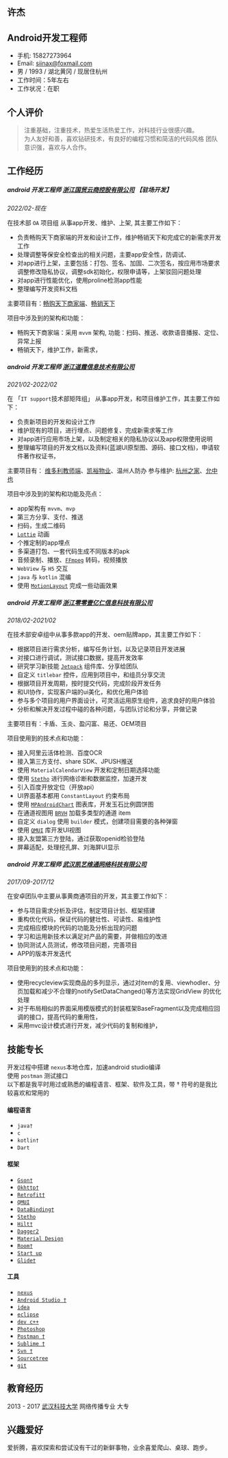 ## 许杰
## Android开发工程师

 * 手机: 15827273964
 * Email: siinax@foxmail.com
 * 男 / 1993 / 湖北黄冈 / 现居住杭州
 * 工作时间：5年左右
 * 工作状况：在职

## 个人评价

 > 注重基础，注重技术，热爱生活热爱工作，对科技行业很感兴趣。  
 > 为人友好和善，喜欢钻研技术，有良好的编程习惯和简洁的代码风格
 > 团队意识强，喜欢与人合作。

## 工作经历

##### android 开发工程师 [浙江国贸云商控股有限公司](https://www.zjiec.com/) 【驻场开发】 

*2022/02-现在*

在技术部 `OA` 项目组 从事app开发、维护、上架, 其主要工作如下：

 * 负责畅购天下商家端的开发和设计工作，维护畅销天下和完成它的新需求开发工作
 * 处理调整等保安全检查出的相关问题，主要app安全性，防调试、
 * 对app进行上架，主要包括：打包、签名、加固、二次签名，按应用市场要求调整修改隐私协议，调整sdk初始化，权限申请等，上架驳回问题处理
 * 对app进行性能优化，使用proline检测app性能
 * 整理编写开发资料文档

主要项目有：[畅购天下商家端](https://app.mi.com/details?id=com.cnbuyer.cgmerchants)、[畅销天下](https://app.mi.com/details?id=com.zjiec.sellingworld)

项目中涉及到的架构和功能：

 * 畅购天下商家端：采用 `mvvm` 架构, 功能：扫码、推送、收款语音播报、定位、异常上报
 * 畅销天下，维护工作，新需求，


##### android 开发工程师 [浙江道霆信息技术有限公司](http://www.daoting.co/) 

 *2021/02-2022/02*

在 「`IT support`技术部矩阵组」 从事app开发，和项目维护工作，其主要工作如下：

 * 负责新项目的开发和设计工作
 * 维护现有的项目，进行埋点、问题修复、完成新需求等工作
 * 对app进行应用市场上架，以及制定相关的隐私协议以及app权限使用说明
 * 整理编写项目的开发文档以及资料(蓝湖UI原型图、源码、接口文档)，申请软件著作权证书，

 主要项目有： [维多利教师端](http://app.flyme.cn/apps/public/detail?package_name=co.victoria.teacher#)、[凯裕物业](https://app.mi.com/details?id=cn.property.user)、温州人防办  参与维护: [杭州之家](https://app.mi.com/details?id=com.hoge.android.hz24)、[允中也](https://app.mi.com/details?id=cn.theatre.feng)
 
 项目中涉及到的架构和功能及亮点：
  
  * app架构有 `mvvm`、`mvp`
  * 第三方分享、支付、推送
  * 扫码，生成二维码
  * [`Lottie`](https://github.com/airbnb/lottie-android) 动画
  * 个推定制的app埋点
  * 多渠道打包、一套代码生成不同版本的apk
  * 音频录制、播放、[`FFmpeg`](https://github.com/FFmpeg/FFmpeg) 转码，视频播放
  * `WebView` 与 `H5` 交互 
  * `java` 与 `kotlin` 混编 
  * 使用 [`MotionLayout`](https://developer.android.google.cn/training/constraint-layout/motionlayout/examples) 完成一些动画效果

##### android 开发工程师 [浙江零零壹亿仁信息科技有限公司](https://e.51sole.com/b13736568965/) 

 *2018/02-2021/02*

在技术部安卓组中从事多款app的开发、oem贴牌app，其主要工作如下：

 * 根据项目进行需求分析，编写任务计划，以及记录项目开发进展
 * 对接口进行调试，测试接口数据，提高开发效率
 * 研究学习新技能 [`Jetpack`](https://developer.android.google.cn/jetpack) 组件库、分享给团队
 * 自定义 `titlebar` 控件，应用到项目中，和组员分享交流
 * 根据项目开发周期，按时提交代码，完成阶段开发任务
 * 和UI协作，实现客户端的ui美化，和优化用户体验
 * 参与多个项目的用户界面设计，可灵活运用原生组件，追求良好的用户体验
 * 分析和解决开发过程中碰的各种问题，与团队讨论和分享，并做记录

 主要项目有：卡盾、玉炎、盈闪富、易还、OEM项目

项目使用到的技术点和功能：

 * 接入阿里云活体检测、百度OCR
 * 接入第三方支付、share SDK、JPUSH推送
 * 使用 `MaterialCalendarView` 开发和定制日期选择功能
 * 使用 [`Stetho`](https://github.com/facebookarchive/stetho) 进行网络诊断和数据监控，加速开发
 * 引入百度开放定位（开放api）
 * UI界面基本都用 `ConstantLayout` 约束布局
 * 使用 [`MPAndroidChart`](https://weeklycoding.com/mpandroidchart/) 图表库，开发玉石比例圆饼图
 * 在通道视图用 [`BRVH`](https://github.com/CymChad/BaseRecyclerViewAdapterHelper/blob/master/readme/0-BaseRecyclerViewAdapterHelper.md) 加载多类型的通道 item
 * 自定义 `dialog` 使用 `builder` 模式，创建项目需要的各种弹窗
 * 使用 [`QMUI`](https://qmuiteam.com/android/) 库开发UI视图
 * 接入友盟第三方登陆，通过获取openid检验登陆
 * 屏幕适配，处理挖孔屏、刘海屏UI显示

##### android 开发工程师 [武汉凯艺维通网络科技有限公司](http://www.kywtwl.com/)

 *2017/09-2017/12*

在安卓团队中主要从事黄商通项目的开发，其主要工作如下：

 * 参与项目需求分析及评估，制定项目计划、框架搭建
 * 重构优化代码，保证代码的健壮性、可读性、易维护性
 * 完成相应模块的代码的功能及分析出现的问题
 * 学习和运用新技术以满足对产品的需要，并做相应的改进
 * 协同测试人员测试，修改项目问题，完善项目
 * APP的版本开发迭代

项目使用到的技术点和功能：

 * 使用recycleview实现商品的多列显示，通过对item的复用、viewhodler、分页加载和减少不合理的notifySetDataChanged()等方法实现GridView 的优化处理
 * 对于布局相似的界面采用模版模式的封装框架BaseFragment以及完成相应回调的接口，提高代码的重用性，
 * 采用mvc设计模式进行开发，减少代码的复制和维护，

## 技能专长 

 开发过程中搭建 `nexus`本地仓库，加速android studio编译  
 使用 `postman` 测试接口  
 以下都是我平时用过或熟悉的编程语言、框架、软件及工具，带 † 符号的是我比较喜欢和常用的

#### 编程语言

 * `java†`
 * `c`
 * `kotlin†`
 * `Dart`

#### 框架

 * [`Gson†`](https://github.com/google/gson)
 * [`Okhttp†`](https://square.github.io/okhttp/) 
 * [`Retrofit†`](https://square.github.io/retrofit/)
 * [`QMUI`](https://qmuiteam.com/android/)
 * [`DataBinding†`](https://developer.android.google.cn/jetpack/androidx/releases/databinding?hl=zh_cn)
 * [`Stetho`](https://github.com/facebookarchive/stetho)
 * [`Hilt†`](https://developer.android.google.cn/jetpack/androidx/releases/hilt?hl=zh_cn)
 * [`Dagger2`](https://github.com/google/dagger)
 * [`Material Design`](https://material.io/components)
 * [`Room†`](https://developer.android.google.cn/training/data-storage/room)
 * [`Start up`](https://developer.android.google.cn/topic/libraries/app-startup)
 * [`Glide†`](https://github.com/bumptech/glide)

#### 工具

 * [`nexus`](https://www.sonatype.com/products/repository-oss)
 * [`Android Studio †`](https://developer.android.google.cn/studio)
 * [`idea`](https://www.jetbrains.com/idea/)
 * [`eclipse`](https://www.eclipse.org/)
 * [`dev c++`](https://bloodshed-dev-c.en.softonic.com/)
 * [`Photoshop`](https://www.adobe.com/products/photoshop.html)
 * [`Postman †`](https://www.postman.com/)
 * [`Sublime †`](https://www.sublimetext.com/)
 * [`Svn †`](https://tortoisesvn.net/)
 * [`Sourcetree`](https://www.sourcetreeapp.com/)
 * [`git`](https://git-scm.com/)

## 教育经历

 2013 - 2017 [武汉科技大学](https://www.wust.edu.cn/) 网络传播专业 大专  

## 兴趣爱好

 爱折腾，喜欢探索和尝试没有干过的新鲜事物，业余喜爱爬山、桌球、跑步。
